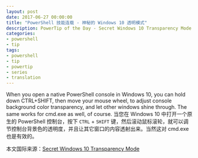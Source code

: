 ```yaml
---
layout: post
date: 2017-06-27 00:00:00
title: "PowerShell 技能连载 - 神秘的 Windows 10 透明模式"
description: PowerTip of the Day - Secret Windows 10 Transparency Mode
categories:
- powershell
- tip
tags:
- powershell
- tip
- powertip
- series
- translation
---
```

When you open a native PowerShell console in Windows 10, you can hold down CTRL+SHIFT, then move your mouse wheel, to adjust console background color transparency, and let other windows shine through. The same works for cmd.exe as well, of course.
当您在 Windows 10 中打开一个原生的 PowerShell 控制台，按下 `CTRL` + `SHIFT` 键，然后滚动鼠标滚轮，就可以调节控制台背景色的透明度，并且让其它窗口的内容透射出来。当然这对 cmd.exe 也是有效的。

<!--more-->
本文国际来源：[Secret Windows 10 Transparency Mode](http://community.idera.com/powershell/powertips/b/tips/posts/secret-windows-10-transparency-mode)
